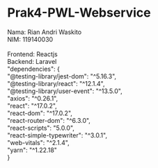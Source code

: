 # Prak4-PWL-Webservice
Nama: Rian Andri Waskito </br>
NIM: 119140030</br>
</br>
Frontend: Reactjs </br>
Backend: Laravel </br>
"dependencies": { </br>
        "@testing-library/jest-dom": "^5.16.3", </br>
        "@testing-library/react": "^12.1.4", </br>
        "@testing-library/user-event": "^13.5.0", </br>
        "axios": "^0.26.1", </br>
        "react": "^17.0.2", </br>
        "react-dom": "^17.0.2", </br>
        "react-router-dom": "^6.3.0", </br>
        "react-scripts": "5.0.0", </br>
        "react-simple-typewriter": "^3.0.1", </br>
        "web-vitals": "^2.1.4", </br>
        "yarn": "^1.22.18" </br>
      }

